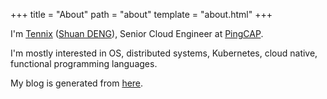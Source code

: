 +++
title = "About"
path = "about"
template = "about.html"
+++

I'm [Tennix](https://github.com/tennix) ([Shuan DENG](https://www.linkedin.com/in/shuan-deng-6b5a6698/)), Senior Cloud Engineer at [PingCAP](https://pingcap.com).

I'm mostly interested in OS, distributed systems, Kubernetes, cloud native, functional programming languages.

My blog is generated from [here](https://github.com/tennix/tennix.github.io/tree/source).
